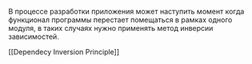 В процессе разработки приложения может наступить момент когда функционал программы перестает помещаться в рамках одного модуля, в таких случаях нужно применять метод инверсии зависимостей.

[[Dependecy Inversion Principle]]